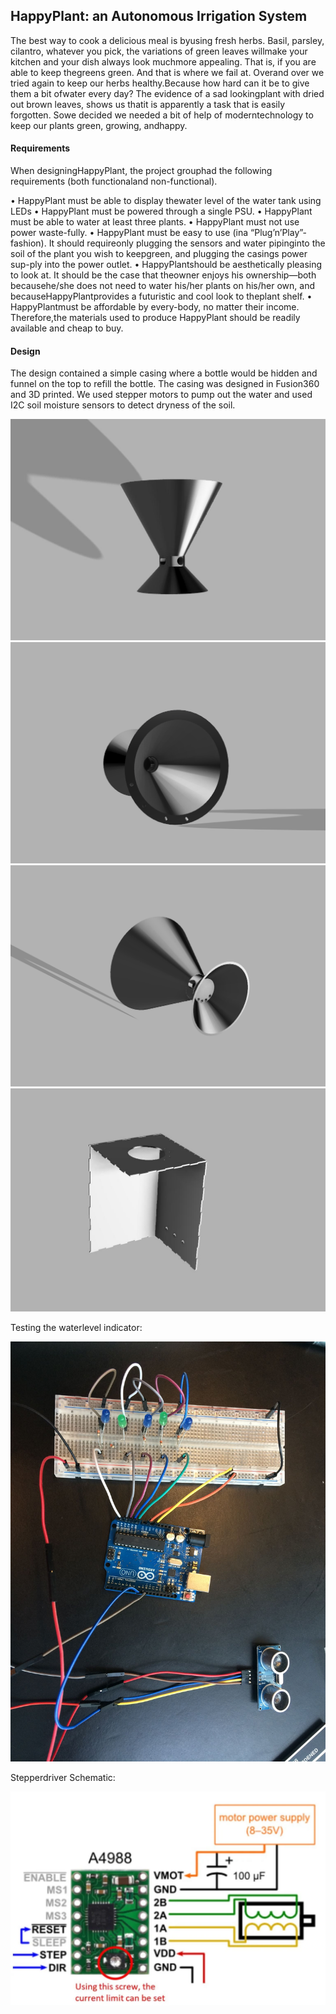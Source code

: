 ## HappyPlant: an Autonomous Irrigation System

The best way  to  cook  a  delicious  meal  is  byusing fresh herbs. Basil, parsley, cilantro, whatever  you  pick,  the  variations  of  green  leaves  willmake your kitchen and your dish always look muchmore appealing. That is, if you are able to keep thegreens  green.  And  that  is  where  we  fail  at.  Overand over we tried again to keep our herbs healthy.Because  how  hard  can  it  be  to  give  them  a  bit  ofwater  every  day?  The  evidence  of  a  sad  lookingplant  with  dried  out  brown  leaves,  shows  us  thatit  is  apparently  a  task  that  is  easily  forgotten.  Sowe  decided  we  needed  a  bit  of  help  of  moderntechnology to keep our plants green, growing, andhappy.

#### Requirements

When  designingHappyPlant,  the  project  grouphad  the  following  requirements  (both  functionaland non-functional).

• HappyPlant must  be  able  to  display  thewater level of the water tank using LEDs
• HappyPlant must  be  powered  through  a single PSU.
• HappyPlant must be able to water at least three plants.
• HappyPlant must  not  use  power  waste-fully.
• HappyPlant must   be   easy   to   use   (ina  “Plug’n’Play”-fashion).  It  should  requireonly plugging the sensors and water pipinginto  the  soil  of  the  plant  you  wish  to  keepgreen, and plugging the casings power sup-ply into the power outlet.
• HappyPlantshould  be  aesthetically  pleasing to look at. It should be the case that theowner  enjoys  his  ownership—both  becausehe/she does not need to water his/her plants on  his/her  own,  and  becauseHappyPlantprovides  a  futuristic  and  cool  look  to  theplant shelf.
• HappyPlantmust  be  affordable  by  every-body,   no   matter   their   income.   Therefore,the materials used to produce HappyPlant should be readily available and cheap to buy.

#### Design

The design contained a simple casing where a bottle would be hidden and funnel on the top to refill the bottle. The casing was designed in Fusion360 and 3D printed. We used stepper motors to pump out the water and used I2C soil moisture sensors to detect dryness of the soil.

![Screenshot](funnel_01.jpg)
![Screenshot](funnel_02.jpg)
![Screenshot](funnel_03.jpg)
![Screenshot](case1_2.jpg)

Testing the waterlevel indicator:

![Screenshot](waterlevel_indicator.jpg)

Stepperdriver Schematic:

![Screenshot](stepperdriver_schematic.JPG)
